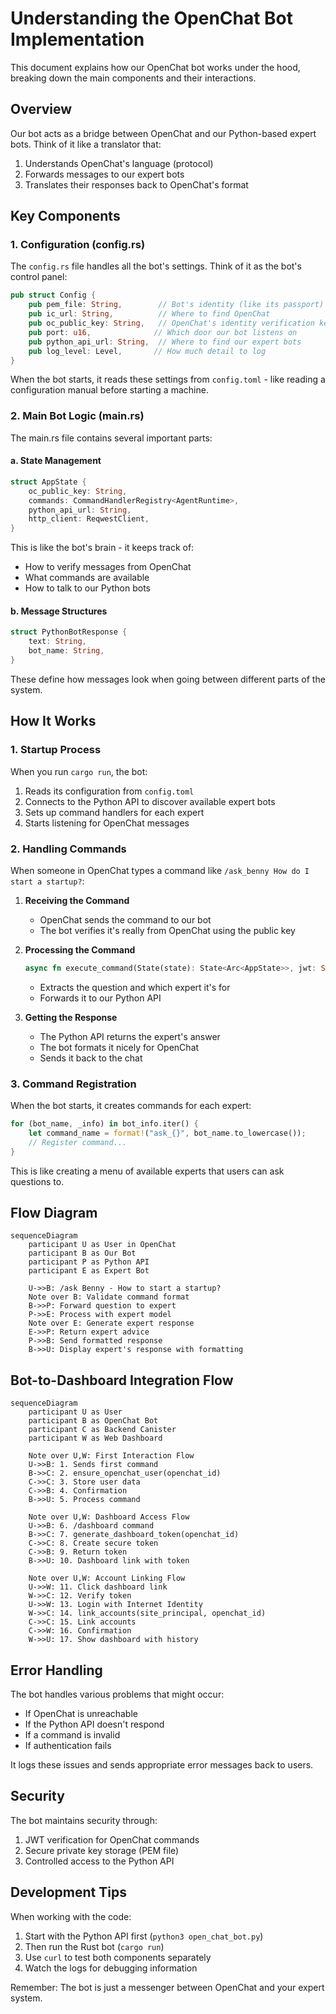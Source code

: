 # Understanding the OpenChat Bot Implementation

This document explains how our OpenChat bot works under the hood, breaking down the main components and their interactions.

## Overview

Our bot acts as a bridge between OpenChat and our Python-based expert bots. Think of it like a translator that:
1. Understands OpenChat's language (protocol)
2. Forwards messages to our expert bots
3. Translates their responses back to OpenChat's format

## Key Components

### 1. Configuration (config.rs)

The `config.rs` file handles all the bot's settings. Think of it as the bot's control panel:

```rust
pub struct Config {
    pub pem_file: String,        // Bot's identity (like its passport)
    pub ic_url: String,          // Where to find OpenChat
    pub oc_public_key: String,   // OpenChat's identity verification key
    pub port: u16,              // Which door our bot listens on
    pub python_api_url: String,  // Where to find our expert bots
    pub log_level: Level,       // How much detail to log
}
```

When the bot starts, it reads these settings from `config.toml` - like reading a configuration manual before starting a machine.

### 2. Main Bot Logic (main.rs)

The main.rs file contains several important parts:

#### a. State Management
```rust
struct AppState {
    oc_public_key: String,
    commands: CommandHandlerRegistry<AgentRuntime>,
    python_api_url: String,
    http_client: ReqwestClient,
}
```
This is like the bot's brain - it keeps track of:
- How to verify messages from OpenChat
- What commands are available
- How to talk to our Python bots

#### b. Message Structures
```rust
struct PythonBotResponse {
    text: String,
    bot_name: String,
}
```
These define how messages look when going between different parts of the system.

## How It Works

### 1. Startup Process

When you run `cargo run`, the bot:
1. Reads its configuration from `config.toml`
2. Connects to the Python API to discover available expert bots
3. Sets up command handlers for each expert
4. Starts listening for OpenChat messages

### 2. Handling Commands

When someone in OpenChat types a command like `/ask_benny How do I start a startup?`:

1. **Receiving the Command**
   - OpenChat sends the command to our bot
   - The bot verifies it's really from OpenChat using the public key

2. **Processing the Command**
   ```rust
   async fn execute_command(State(state): State<Arc<AppState>>, jwt: String)
   ```
   - Extracts the question and which expert it's for
   - Forwards it to our Python API

3. **Getting the Response**
   - The Python API returns the expert's answer
   - The bot formats it nicely for OpenChat
   - Sends it back to the chat

### 3. Command Registration

When the bot starts, it creates commands for each expert:
```rust
for (bot_name, _info) in bot_info.iter() {
    let command_name = format!("ask_{}", bot_name.to_lowercase());
    // Register command...
}
```

This is like creating a menu of available experts that users can ask questions to.

## Flow Diagram
```mermaid
sequenceDiagram
    participant U as User in OpenChat
    participant B as Our Bot
    participant P as Python API
    participant E as Expert Bot

    U->>B: /ask Benny - How to start a startup?
    Note over B: Validate command format
    B->>P: Forward question to expert
    P->>E: Process with expert model
    Note over E: Generate expert response
    E->>P: Return expert advice
    P->>B: Send formatted response
    B->>U: Display expert's response with formatting
```

## Bot-to-Dashboard Integration Flow

```mermaid
sequenceDiagram
    participant U as User
    participant B as OpenChat Bot
    participant C as Backend Canister
    participant W as Web Dashboard

    Note over U,W: First Interaction Flow
    U->>B: 1. Sends first command
    B->>C: 2. ensure_openchat_user(openchat_id)
    C->>C: 3. Store user data
    C->>B: 4. Confirmation
    B->>U: 5. Process command

    Note over U,W: Dashboard Access Flow
    U->>B: 6. /dashboard command
    B->>C: 7. generate_dashboard_token(openchat_id)
    C->>C: 8. Create secure token
    C->>B: 9. Return token
    B->>U: 10. Dashboard link with token

    Note over U,W: Account Linking Flow
    U->>W: 11. Click dashboard link
    W->>C: 12. Verify token
    U->>W: 13. Login with Internet Identity
    W->>C: 14. link_accounts(site_principal, openchat_id)
    C->>C: 15. Link accounts
    C->>W: 16. Confirmation
    W->>U: 17. Show dashboard with history
```

## Error Handling

The bot handles various problems that might occur:
- If OpenChat is unreachable
- If the Python API doesn't respond
- If a command is invalid
- If authentication fails

It logs these issues and sends appropriate error messages back to users.

## Security

The bot maintains security through:
1. JWT verification for OpenChat commands
2. Secure private key storage (PEM file)
3. Controlled access to the Python API

## Development Tips

When working with the code:
1. Start with the Python API first (`python3 open_chat_bot.py`)
2. Then run the Rust bot (`cargo run`)
3. Use `curl` to test both components separately
4. Watch the logs for debugging information

Remember: The bot is just a messenger between OpenChat and your expert system.